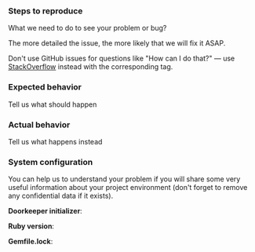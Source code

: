 ### Steps to reproduce
What we need to do to see your problem or bug?

The more detailed the issue, the more likely that we will fix it ASAP.

Don't use GitHub issues for questions like "How can I do that?" —
use [StackOverflow](https://stackoverflow.com/questions/tagged/doorkeeper)
instead with the corresponding tag.

### Expected behavior
Tell us what should happen

### Actual behavior
Tell us what happens instead

### System configuration
You can help us to understand your problem if you will share some very
useful information about your project environment (don't forget to
remove any confidential data if it exists).

**Doorkeeper initializer**:

**Ruby version**:

**Gemfile.lock**:
